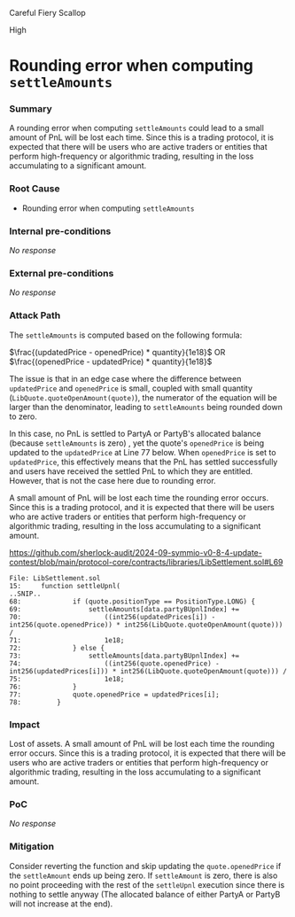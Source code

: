 Careful Fiery Scallop

High

# Rounding error when computing `settleAmounts`

### Summary

A rounding error when computing `settleAmounts` could lead to a small amount of PnL will be lost each time. Since this is a trading protocol, it is expected that there will be users who are active traders or entities that perform high-frequency or algorithmic trading, resulting in the loss accumulating to a significant amount.

### Root Cause

- Rounding error when computing `settleAmounts`

### Internal pre-conditions

_No response_

### External pre-conditions

_No response_

### Attack Path

The `settleAmounts` is computed based on the following formula:

$\frac{(updatedPrice - openedPrice) * quantity}{1e18}$  OR $\frac{(openedPrice - updatedPrice) * quantity}{1e18}$

The issue is that in an edge case where the difference between `updatedPrice` and `openedPrice` is small, coupled with small quantity (`LibQuote.quoteOpenAmount(quote)`), the numerator of the equation will be larger than the denominator, leading to `settleAmounts` being rounded down to zero.

In this case, no PnL is settled to PartyA or PartyB's allocated balance (because `settleAmounts` is zero) , yet the quote's `openedPrice` is being updated to the `updatedPrice` at Line 77 below. When `openedPrice` is set to `updatedPrice`, this effectively means that the PnL has settled successfully and users have received the settled PnL to which they are entitled. However, that is not the case here due to rounding error.

A small amount of PnL will be lost each time the rounding error occurs. Since this is a trading protocol, and it is expected that there will be users who are active traders or entities that perform high-frequency or algorithmic trading, resulting in the loss accumulating to a significant amount.

https://github.com/sherlock-audit/2024-09-symmio-v0-8-4-update-contest/blob/main/protocol-core/contracts/libraries/LibSettlement.sol#L69

```solidity
File: LibSettlement.sol
15: 	function settleUpnl(
..SNIP..
68: 			if (quote.positionType == PositionType.LONG) {
69: 				settleAmounts[data.partyBUpnlIndex] +=
70: 					((int256(updatedPrices[i]) - int256(quote.openedPrice)) * int256(LibQuote.quoteOpenAmount(quote))) /
71: 					1e18;
72: 			} else {
73: 				settleAmounts[data.partyBUpnlIndex] +=
74: 					((int256(quote.openedPrice) - int256(updatedPrices[i])) * int256(LibQuote.quoteOpenAmount(quote))) /
75: 					1e18;
76: 			}
77: 			quote.openedPrice = updatedPrices[i];
78: 		}
```

### Impact

Lost of assets. A small amount of PnL will be lost each time the rounding error occurs. Since this is a trading protocol, it is expected that there will be users who are active traders or entities that perform high-frequency or algorithmic trading, resulting in the loss accumulating to a significant amount.

### PoC

_No response_

### Mitigation

Consider reverting the function and skip updating the `quote.openedPrice` if the `settleAmount` ends up being zero. If `settleAmount` is zero, there is also no point proceeding with the rest of the `settleUpnl` execution since there is nothing to settle anyway (The allocated balance of either PartyA or PartyB will not increase at the end).